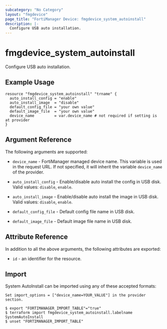 ```yaml
---
subcategory: "No Category"
layout: "fmgdevice"
page_title: "FortiManager Device: fmgdevice_system_autoinstall"
description: |-
  Configure USB auto installation.
---
```


# fmgdevice_system_autoinstall
Configure USB auto installation.

## Example Usage

```hcl
resource "fmgdevice_system_autoinstall" "trname" {
  auto_install_config = "enable"
  auto_install_image  = "disable"
  default_config_file = "your own value"
  default_image_file  = "your own value"
  device_name         = var.device_name # not required if setting is at provider
}
```

## Argument Reference


The following arguments are supported:

* `device_name` - FortiManager managed device name. This variable is used in the request URL. If not specified, it will inherit the variable `device_name` of the provider.

* `auto_install_config` - Enable/disable auto install the config in USB disk. Valid values: `disable`, `enable`.

* `auto_install_image` - Enable/disable auto install the image in USB disk. Valid values: `disable`, `enable`.

* `default_config_file` - Default config file name in USB disk.
* `default_image_file` - Default image file name in USB disk.


## Attribute Reference

In addition to all the above arguments, the following attributes are exported:
* `id` - an identifier for the resource.

## Import

System AutoInstall can be imported using any of these accepted formats:
```
Set import_options = ["device_name=YOUR_VALUE"] in the provider section.

$ export "FORTIMANAGER_IMPORT_TABLE"="true"
$ terraform import fmgdevice_system_autoinstall.labelname SystemAutoInstall
$ unset "FORTIMANAGER_IMPORT_TABLE"
```


